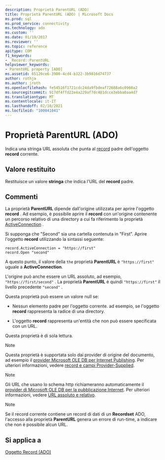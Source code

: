 ```yaml
---
description: Proprietà ParentURL (ADO)
title: Proprietà ParentURL (ADO) | Microsoft Docs
ms.prod: sql
ms.prod_service: connectivity
ms.technology: ado
ms.custom: ''
ms.date: 01/19/2017
ms.reviewer: ''
ms.topic: reference
apitype: COM
f1_keywords:
- _Record::ParentURL
helpviewer_keywords:
- ParentURL property [ADO]
ms.assetid: 65120ce6-3900-4cd4-b322-3b9816d74737
author: rothja
ms.author: jroth
ms.openlocfilehash: fe54516f1721cdc24da9fbdeaf72688a6c0960a2
ms.sourcegitcommit: 917df4ffd22e4a229af7dc481dcce3ebba0aa4d7
ms.translationtype: MT
ms.contentlocale: it-IT
ms.lasthandoff: 02/10/2021
ms.locfileid: "100041041"
---
```

# <a name="parenturl-property-ado"></a>Proprietà ParentURL (ADO)
Indica una stringa URL assoluta che punta al [record](./record-object-ado.md) padre dell'oggetto **record** corrente.  
  
## <a name="return-value"></a>Valore restituito  
 Restituisce un valore **stringa** che indica l'URL del **record** padre.  
  
## <a name="remarks"></a>Commenti  
 La proprietà **ParentURL** dipende dall'origine utilizzata per aprire l'oggetto **record** . Ad esempio, è possibile aprire il **record** con un'origine contenente un percorso relativo di una directory a cui fa riferimento la proprietà [ActiveConnection](./activeconnection-property-ado.md) .  
  
 Si supponga che "Second" sia una cartella contenuta in "First". Aprire l'oggetto **record** utilizzando la sintassi seguente:  
  
```  
record.ActiveConnection = "https://first"  
record.Open "second"  
```  
  
 A questo punto, il valore della `the` proprietà **ParentURL** è `"https://first"` uguale a **ActiveConnection**.  
  
 L'origine può anche essere un URL assoluto, ad esempio, `"https://first/second"` . La proprietà **ParentURL** è quindi `"https://first"` il livello precedente `"second"` .  
  
 Questa proprietà può essere un valore null se:  
  
-   Nessun elemento padre per l'oggetto corrente. ad esempio, se l'oggetto **record** rappresenta la radice di una directory.  
  
-   L'oggetto **record** rappresenta un'entità che non può essere specificata con un URL.  
  
 Questa proprietà è di sola lettura.  
  
> [!NOTE]
>  Questa proprietà è supportata solo dai provider di origine del documento, ad esempio il [provider Microsoft OLE DB per Internet Publishing](../../guide/appendixes/microsoft-ole-db-provider-for-internet-publishing.md). Per ulteriori informazioni, vedere [record e campi Provider-Supplied](../../guide/data/records-and-provider-supplied-fields.md).  
  
> [!NOTE]
>  Gli URL che usano lo schema http richiameranno automaticamente il [provider di Microsoft OLE DB per la pubblicazione Internet](../../guide/appendixes/microsoft-ole-db-provider-for-internet-publishing.md). Per ulteriori informazioni, vedere [URL assoluto e relativo](../../guide/data/absolute-and-relative-urls.md).  
  
> [!NOTE]
>  Se il record corrente contiene un record di dati di un **Recordset** ADO, l'accesso alla proprietà **ParentURL** genera un errore di run-time, a indicare che non è possibile alcun URL.  
  
## <a name="applies-to"></a>Si applica a  
 [Oggetto Record (ADO)](./record-object-ado.md)